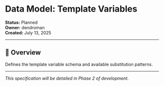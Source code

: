 # Data Model: Template Variables

**Status:** Planned  
**Owner:** dendroman  
**Created:** July 13, 2025  

---

## 🎯 Overview

Defines the template variable schema and available substitution patterns.

---

*This specification will be detailed in Phase 2 of development.*
